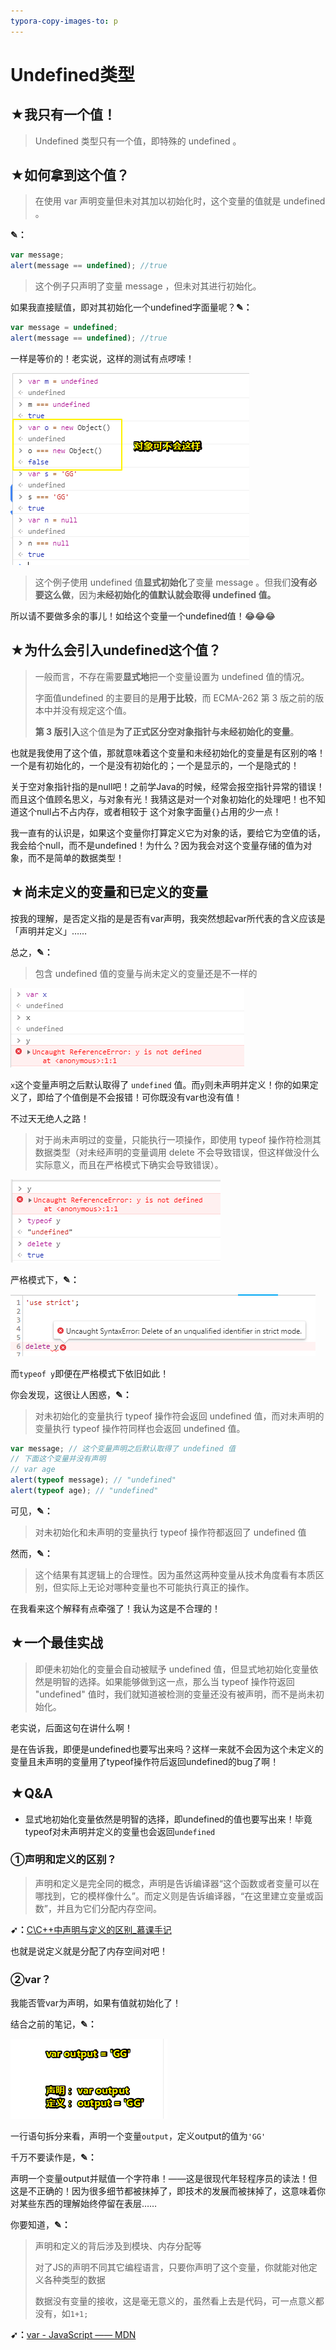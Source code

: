 ```yaml
---
typora-copy-images-to: p
---
```


# Undefined类型

## ★我只有一个值！

> Undefined 类型只有一个值，即特殊的 undefined 。

## ★如何拿到这个值？

> 在使用 var 声明变量但未对其加以初始化时，这个变量的值就是 undefined 。

**✎：**

```js
var message;
alert(message == undefined); //true
```

> 这个例子只声明了变量 message ，但未对其进行初始化。

如果我直接赋值，即对其初始化一个undefined字面量呢？**✎：**

```js
var message = undefined;
alert(message == undefined); //true
```

一样是等价的！老实说，这样的测试有点啰嗦！

![1537068495342](p/1537068495342.png)



> 这个例子使用 undefined 值**显式初始化**了变量 message 。但我们**没有必要这么做**，因为**未经初始化的值默认就会取得 undefined 值。**

所以请不要做多余的事儿！如给这个变量一个undefined值！:joy::joy::joy:

## ★为什么会引入undefined这个值？

> 一般而言，不存在需要**显式地**把一个变量设置为 undefined 值的情况。
>
> 字面值undefined 的主要目的是**用于比较**，而 ECMA-262 第 3 版之前的版本中并没有规定这个值。
>
> **第 3 版引入**这个值是**为了正式区分空对象指针与未经初始化的变量**。

也就是我使用了这个值，那就意味着这个变量和未经初始化的变量是有区别的咯！一个是有初始化的，一个是没有初始化的；一个是显示的，一个是隐式的！

关于空对象指针指的是null吧！之前学Java的时候，经常会报空指针异常的错误！而且这个值顾名思义，与对象有光！我猜这是对一个对象初始化的处理吧！也不知道这个null占不占内存，或者相较于 这个对象字面量`{}`占用的少一点！

我一直有的认识是，如果这个变量你打算定义它为对象的话，要给它为空值的话，我会给个null，而不是undefined！为什么？因为我会对这个变量存储的值为对象，而不是简单的数据类型！

## ★尚未定义的变量和已定义的变量

按我的理解，是否定义指的是是否有var声明，我突然想起var所代表的含义应该是「声明并定义」……

总之，**✎：**

> 包含 undefined 值的变量与尚未定义的变量还是不一样的

![1537069760644](p/1537069760644.png)

 `x`这个变量声明之后默认取得了 `undefined` 值。而`y`则未声明并定义！你的如果定义了，即给了个值倒是不会报错！可你既没有var也没有值！

不过天无绝人之路！

> 对于尚未声明过的变量，只能执行一项操作，即使用 typeof 操作符检测其数据类型（对未经声明的变量调用 delete 不会导致错误，但这样做没什么实际意义，而且在严格模式下确实会导致错误）。

![1537071345513](p/1537071345513.png)

严格模式下，**✎：**

![1537071530279](p/1537071530279.png)

而`typeof y`即便在严格模式下依旧如此！

你会发现，这很让人困惑，**✎：**

> 对未初始化的变量执行 typeof 操作符会返回 undefined 值，而对未声明的变量执行 typeof 操作符同样也会返回 undefined 值。

```js
var message; // 这个变量声明之后默认取得了 undefined 值
// 下面这个变量并没有声明
// var age
alert(typeof message); // "undefined"
alert(typeof age); // "undefined"
```

可见，**✎：**

> 对未初始化和未声明的变量执行 typeof 操作符都返回了 undefined 值

然而，**✎：**

> 这个结果有其逻辑上的合理性。因为虽然这两种变量从技术角度看有本质区别，但实际上无论对哪种变量也不可能执行真正的操作。

在我看来这个解释有点牵强了！我认为这是不合理的！

## ★一个最佳实战

> 即便未初始化的变量会自动被赋予 undefined 值，但显式地初始化变量依然是明智的选择。如果能够做到这一点，那么当 typeof 操作符返回 "undefined" 值时，我们就知道被检测的变量还没有被声明，而不是尚未初始化。

老实说，后面这句在讲什么啊！

是在告诉我，即便是undefined也要写出来吗？这样一来就不会因为这个未定义的变量且未声明的变量用了typeof操作符后返回undefined的bug了啊！

## ★Q&A

- 显式地初始化变量依然是明智的选择，即undefined的值也要写出来！毕竟typeof对未声明并定义的变量也会返回`undefined`

### ①声明和定义的区别？

> 声明和定义是完全同的概念，声明是告诉编译器“这个函数或者变量可以在哪找到，它的模样像什么”。而定义则是告诉编译器，“在这里建立变量或函数”，并且为它们分配内存空间。

**➹：**[C\C++中声明与定义的区别_慕课手记](https://www.imooc.com/article/22061)

也就是说定义就是分配了内存空间对吧！

### ②var？

我能否管var为声明，如果有值就初始化了！

结合之前的笔记，**✎：**

![1537070698519](p/1537070698519.png)

一行语句拆分来看，声明一个变量`output`，定义output的值为`'GG'`

千万不要读作是，**✎：**

声明一个变量output并赋值一个字符串！——这是很现代年轻程序员的读法！但这是不正确的！因为很多细节都被抹掉了，即技术的发展而被抹掉了，这意味着你对某些东西的理解始终停留在表层……

你要知道，**✎：**

> 声明和定义的背后涉及到模块、内存分配等
>
> 对了JS的声明不同其它编程语言，只要你声明了这个变量，你就能对他定义各种类型的数据
>
> 数据没有变量的接收，这是毫无意义的，虽然看上去是代码，可一点意义都没有，如`1+1;`

**➹：**[var - JavaScript —— MDN](https://developer.mozilla.org/zh-CN/docs/Web/JavaScript/Reference/Statements/var)

